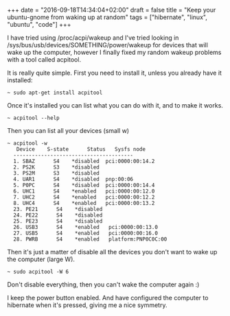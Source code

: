 +++
date = "2016-09-18T14:34:04+02:00"
draft = false
title = "Keep your ubuntu-gnome from waking up at random"
tags = ["hibernate", "linux", "ubuntu", "code"]
+++

I have tried using /proc/acpi/wakeup and I've tried looking in /sys/bus/usb/devices/SOMETHING/power/wakeup for devices that will wake up the computer, however I finally fixed my random wakeup problems with a tool called acpitool.

It is really quite simple. First you need to install it, unless you already have it installed:

    ~ sudo apt-get install acpitool

Once it's installed you can list what you can do with it, and to make it works.

    ~ acpitool --help

Then you can list all your devices (small w)

    ~ acpitool -w
       Device    S-state      Status   Sysfs node
      ---------------------------------------
      1. SBAZ      S4    *disabled  pci:0000:00:14.2
      2. PS2K      S3    *disabled
      3. PS2M      S3    *disabled
      4. UAR1      S4    *disabled  pnp:00:06
      5. P0PC      S4    *disabled  pci:0000:00:14.4
      6. UHC1      S4    *enabled   pci:0000:00:12.0
      7. UHC2      S4    *enabled   pci:0000:00:12.2
      8. UHC4      S4    *enabled   pci:0000:00:13.2
      23. PE21      S4    *disabled
      24. PE22      S4    *disabled
      25. PE23      S4    *disabled
      26. USB3      S4    *enabled   pci:0000:00:13.0
      27. USB5      S4    *enabled   pci:0000:00:16.0
      28. PWRB      S4    *enabled   platform:PNP0C0C:00

Then it's just a matter of disable all the devices you don't want to wake up the computer (large W).

    ~ sudo acpitool -W 6

Don't disable everything, then you can't wake the computer again :)

I keep the power button enabled. And have configured the computer to hibernate when it's pressed, giving me a nice symmetry.
